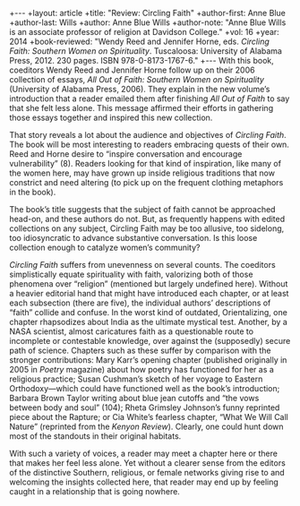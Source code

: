 +---
+layout: article
+title: "Review: Circling Faith"
+author-first: Anne Blue
+author-last: Wills
+author: Anne Blue Wills
+author-note: "Anne Blue Wills is an associate professor of religion at Davidson College."
+vol: 16
+year: 2014
+book-reviewed: "Wendy Reed and Jennifer Horne, eds. *Circling Faith: Southern Women on Spirituality*. Tuscaloosa: University of Alabama Press, 2012. 230 pages. ISBN 978-0-8173-1767-6." 
+---
With this book, coeditors Wendy Reed and Jennifer Horne follow up on their 2006 collection of essays, *All Out of Faith: Southern Women on Spirituality* (University of Alabama Press, 2006). They explain in the new volume’s introduction that a reader emailed them after finishing *All Out of Faith* to say that she felt less alone. This message affirmed their efforts in gathering those essays together and inspired this new collection.

That story reveals a lot about the audience and objectives of *Circling Faith*. The book will be most interesting to readers embracing quests of their own. Reed and Horne desire to “inspire conversation and encourage vulnerability” (8). Readers looking for that kind of inspiration, like many of the women here, may have grown up inside religious traditions that now constrict and need altering (to pick up on the frequent clothing metaphors in the book). 

The book’s title suggests that the subject of faith cannot be approached head-on, and these authors do not. But, as frequently happens with edited collections on any subject, Circling Faith may be too allusive, too sidelong, too idiosyncratic to advance substantive conversation. Is this loose collection enough to catalyze women’s community? 

*Circling Faith* suffers from unevenness on several counts. The coeditors simplistically equate spirituality with faith, valorizing both of those phenomena over “religion” (mentioned but largely undefined here). Without a heavier editorial hand that might have introduced each chapter, or at least each subsection (there are five), the individual authors’ descriptions of “faith” collide and confuse. In the worst kind of outdated, Orientalizing, one chapter rhapsodizes about India as the ultimate mystical test. Another, by a NASA scientist, almost caricatures faith as a questionable route to incomplete or contestable knowledge, over against the (supposedly) secure path of science. Chapters such as these suffer by comparison with the stronger contributions: Mary Karr’s opening chapter (published originally in 2005 in *Poetry* magazine) about how poetry has functioned for her as a religious practice; Susan Cushman’s sketch of her voyage to Eastern Orthodoxy—which could have functioned well as the book’s introduction; Barbara Brown Taylor writing about blue jean cutoffs and “the vows between body and soul” (104); Rheta Grimsley Johnson’s funny reprinted piece about the Rapture; or Cia White’s fearless chapter, “What We Will Call Nature” (reprinted from the *Kenyon Review*). Clearly, one could hunt down most of the standouts in their original habitats. 

With such a variety of voices, a reader may meet a chapter here or there that makes her feel less alone. Yet without a clearer sense from the editors of the distinctive Southern, religious, or female networks giving rise to and welcoming the insights collected here, that reader may end up by feeling caught in a relationship that is going nowhere. 
